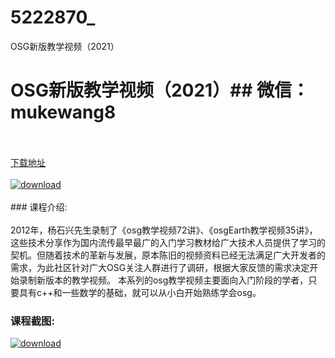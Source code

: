 # 5222870_
OSG新版教学视频（2021）
# OSG新版教学视频（2021）## 微信：mukewang8
<br/></br>[下载地址](http://www.36tz.cn/article/5222870 "下载地址")
<br/></br>[![download](http://36tz.cn/muke_img/2022_02_1-22-300x183.png "下载地址")](http://www.36tz.cn/article/5222870 "下载地址")
<br/></br>### 课程介绍:<br/></br>2012年，杨石兴先生录制了《osg教学视频72讲》、《osgEarth教学视频35讲》，这些技术分享作为国内流传最早最广的入门学习教材给广大技术人员提供了学习的契机。但随着技术的革新与发展，原本陈旧的视频资料已经无法满足广大开发者的需求，为此社区针对广大OSG关注人群进行了调研，根据大家反馈的需求决定开始录制新版本的教学视频。
本系列的osg教学视频主要面向入门阶段的学者，只要具有c++和一些数学的基础，就可以从小白开始熟练学会osg。

### 课程截图:
[![download](http://36tz.cn/muke_img/2022_02_2-61.png "下载地址")](http://www.36tz.cn/article/5222870 "下载地址")
